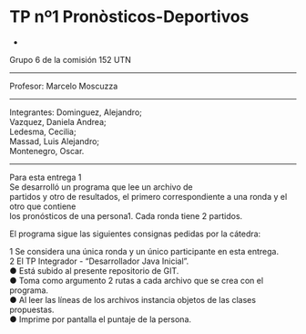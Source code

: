 # TP nº1 Pronòsticos-Deportivos
*
 Grupo 6 de la comisión 152 UTN
****
Profesor: Marcelo Moscuzza
*****
Integrantes:
Dominguez, Alejandro;  
Vazquez, Daniela Andrea;  
Ledesma, Cecilia;  
Massad, Luis Alejandro;  
Montenegro, Oscar.  
******
Para esta entrega 1  
Se desarrolló un programa que lee un archivo de  
partidos y otro de resultados, el primero correspondiente a una ronda y el otro que contiene  
los pronósticos de una persona1. Cada ronda tiene 2 partidos.  

El programa sigue las siguientes consignas pedidas por la cátedra:  

1 Se considera una única ronda y un único participante en esta entrega.  
2 El TP Integrador - “Desarrollador Java Inicial”.  
● Está subido al presente repositorio de GIT.  
● Toma como argumento 2 rutas a cada archivo que se crea con el programa.  
● Al leer las líneas de los archivos instancia objetos de las clases propuestas.  
● Imprime por pantalla el puntaje de la persona.   
